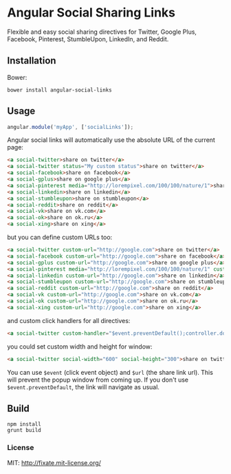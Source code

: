 # Angular Social Sharing Links

Flexible and easy social sharing directives for Twitter, Google Plus, Facebook, Pinterest, StumbleUpon, LinkedIn, and Reddit.

## Installation

Bower:

```shell
bower install angular-social-links
```

## Usage

```javascript
angular.module('myApp', ['socialLinks']);
```

Angular social links will automatically use the absolute URL of the current page:

```html
<a social-twitter>share on twitter</a>
<a social-twitter status="My custom status">share on twitter</a>
<a social-facebook>share on facebook</a>
<a social-gplus>share on google plus</a>
<a social-pinterest media="http://lorempixel.com/100/100/nature/1">share on pinterest</a>
<a social-linkedin>share on linkedin</a>
<a social-stumbleupon>share on stumbleupon</a>
<a social-reddit>share on reddit</a>
<a social-vk>share on vk.com</a>
<a social-ok>share on ok.ru</a>
<a social-xing>share on xing</a>
```

but you can define custom URLs too:

```html
<a social-twitter custom-url="http://google.com">share on twitter</a>
<a social-facebook custom-url="http://google.com">share on facebook</a>
<a social-gplus custom-url="http://google.com">share on google plus</a>
<a social-pinterest media="http://lorempixel.com/100/100/nature/1" custom-url="http://google.com">share on pinterest</a>
<a social-linkedin custom-url="http://google.com">share on linkedin</a>
<a social-stumbleupon custom-url="http://google.com">share on stumbleupon</a>
<a social-reddit custom-url="http://google.com">share on reddit</a>
<a social-vk custom-url="http://google.com">share on vk.com</a>
<a social-ok custom-url="http://google.com">share on ok.ru</a>
<a social-xing custom-url="http://google.com">share on xing</a>
```

and custom click handlers for all directives:
```html
<a social-twitter custom-handler="$event.preventDefault();controller.doSomething($url)">share on twitter</a>
```


you could set custom width and height for window:
```html
<a social-twitter social-width="600" social-height="300">share on twitter</a>
```

You can use `$event` (click event object) and `$url` (the share link url).
This will prevent the popup window from coming up. If you don't use `$event.preventDefault`, the link will navigate as usual.

## Build

```shell
npm install
grunt build
```

### License

MIT: http://fixate.mit-license.org/
